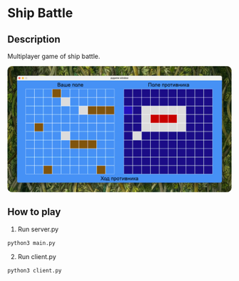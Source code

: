 # Ship Battle

## Description
Multiplayer game of ship battle.

<img style="border-radius: 10px" src="assets/game_screen.png">

## How to play
1. Run server.py
```bash
python3 main.py
```
2. Run client.py
```bash
python3 client.py
```
